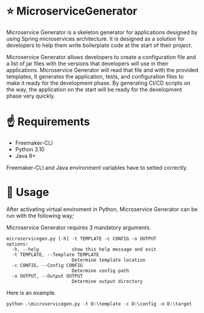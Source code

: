 # :star: MicroserviceGenerator

Microservice Generator is a skeleton generator for applications designed by using Spring microservices architecture. It is designed as a solution for developers to help them write boilerplate code at the start of their project.  

Microservice Generator allows developers to create a configuration file and a list of jar files with the versions that developers will use in their applications. Microservice Generator will read that file and with the provided templates, It generates the application, tests, and configuration files to make it ready for the development phase. By generating CI/CD scripts on the way, the application on the start will be ready for the development phase very quickly.

# :point_up: Requirements

- Freemaker-CLI
- Python 3.10
- Java 8+

Freemaker-CLI and Java environment variables have to setted correctly.

# :rocket: Usage

After activating virtual enviroment in Python, Microservice Generator can be run with the following way;

Microservice Generator requires 3 mandatory arguments.

```
microservicegen.py [-h] -t TEMPLATE -c CONFIG -o OUTPUT
options:
  -h, --help            show this help message and exit
  -t TEMPLATE, --Template TEMPLATE
                        Determine template location
  -c CONFIG, --Config CONFIG
                        Determine config path
  -o OUTPUT, --Output OUTPUT
                        Determine output directory
```

Here is an example.

```
python .\microservicegen.py -t D:\template -c D:\config -o D:\target
```